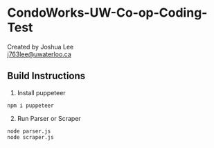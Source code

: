 # CondoWorks-UW-Co-op-Coding-Test
Created by Joshua Lee <br />
j763lee@uwaterloo.ca

## Build Instructions

1. Install puppeteer
```
npm i puppeteer
```

2. Run Parser or Scraper

```
node parser.js
node scraper.js
```
